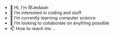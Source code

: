 - 👋 Hi, I’m @Jedaian
- 👀 I’m interested in coding and stuff
- 🌱 I’m currently learning computer science
- 💞️ I’m looking to collaborate on anything possible
- 📫 How to reach me ...

<!---
Jedaian/Jedaian is a ✨ special ✨ repository because its `README.md` (this file) appears on your GitHub profile.
You can click the Preview link to take a look at your changes.
--->
